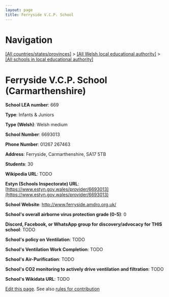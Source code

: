 ```yaml
---
layout: page
title: Ferryside V.C.P. School
---
```

# Navigation

[[All countries/states/provinces]](../../..) > [[All Welsh local educational authority]](../..) > [[All schools in local educational authority]](..)

# Ferryside V.C.P. School (Carmarthenshire)

**School LEA number**: 669

**Type**: Infants & Juniors

**Type (Welsh)**: Welsh medium

**School Number**: 6693013

**Phone Number**: 01267 267463

**Address**: Ferryside, Carmarthenshire, SA17 5TB

**Students**: 30

**Wikipedia URL**: TODO

**Estyn (Schools Inspectorate) URL**: [https://www.estyn.gov.wales/provider/6693013](https://www.estyn.gov.wales/provider/6693013)

**School Website**: http://www.ferryside.amdro.org.uk/

**School's overall airborne virus protection grade (0-5)**: 0

**Discord, Facebook, or WhatsApp group for discovery/advocacy for THIS school**: TODO

**School's policy on Ventilation**: TODO

**School's Ventilation Work Completion**: TODO

**School's Air-Purification**: TODO

**School's CO2 monitoring to actively drive ventilation and filtration**: TODO

**School's Wikidata URL**: TODO




[Edit this page](https://github.com/ventilate-schools/Wales/edit/prif/./Carmarthenshire/Ferryside_V.C.P._School.md). See also [rules for contribution](../../../contribution-rules/)